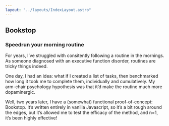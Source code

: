 ```yaml
---
layout: "../layouts/IndexLayout.astro"
---
```


## Bookstop

### Speedrun your morning routine

For years, I’ve struggled with consitently following a routine in the
mornings. As someone diagnosed with an executive function disorder,
routines are tricky things indeed.

One day, I had an idea: what if I created a list of tasks, then benchmarked
how long it took me to complete them, individually and cumulatively. My arm-chair
psychology hypothesis was that it’d make the routine much more dopaminergic.

Well, two years later, I have a (somewhat) functional proof-of-concept: Bookstop.
It’s written entirely in vanilla Javascript, so it’s a bit rough around the
edges, but it’s allowed me to test the efficacy of the method, and n=1, it’s
been highly effective!
